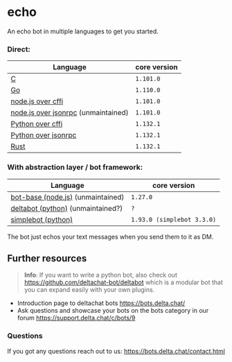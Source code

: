 # echo

An echo bot in multiple languages to get you started.

### Direct:

| Language                                                     | core version |
| ------------------------------------------------------------ | ------------ |
| [C](./c)                                                     | `1.101.0`    |
| [Go](./go)                                                   | `1.110.0`    |
| [node.js over cffi](./nodejs_cffi)                           | `1.101.0`    |
| [node.js over jsonrpc](./nodejs_napi_jsonrpc) (unmaintained) | `1.101.0`    |
| [Python over cffi](./python_cffi)                            | `1.132.1`    |
| [Python over jsonrpc](./python_jsonrpc)                      | `1.132.1`    |
| [Rust](./rust)                                               | `1.132.1`    |

### With abstraction layer / bot framework:

| Language                                                      | core version               |
| ------------------------------------------------------------- | -------------------------- |
| [bot-base (node.js)](./nodejs_bot_base) (unmaintained)        | `1.27.0`                   |
| [deltabot (python)](./python_deltabot_plugin) (unmaintained?) | `?`                        |
| [simplebot (python)](./python_simplebot_plugin)               | `1.93.0 (simplebot 3.3.0)` |

The bot just echos your text messages when you send them to it as DM.

## Further resources

> **Info**: If you want to write a python bot, also check out https://github.com/deltachat-bot/deltabot which is a modular bot that you can expand easily with your own plugins.

- Introduction page to deltachat bots https://bots.delta.chat/
- Ask questions and showcase your bots on the bots category in our forum https://support.delta.chat/c/bots/9

### Questions

If you got any questions reach out to us: https://bots.delta.chat/contact.html
